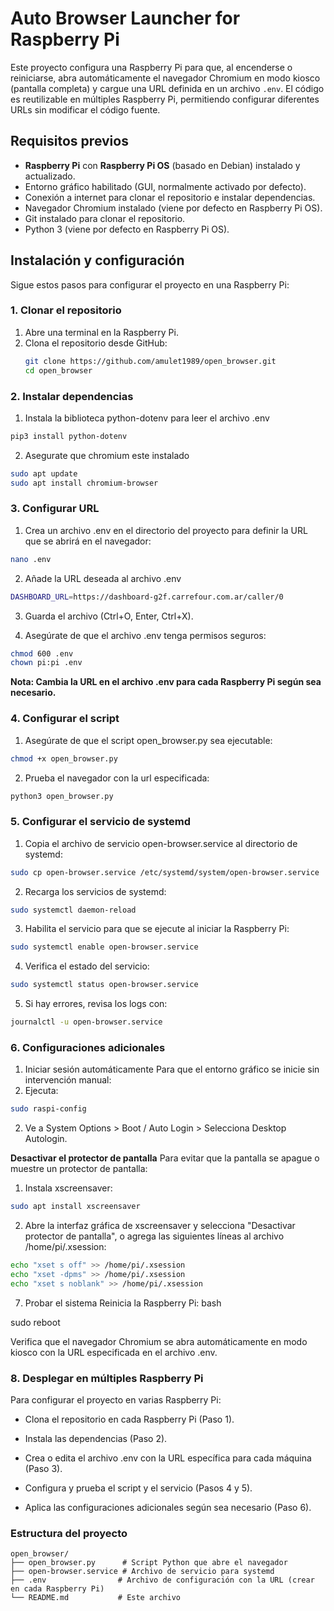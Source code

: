 # Auto Browser Launcher for Raspberry Pi

Este proyecto configura una Raspberry Pi para que, al encenderse o reiniciarse, abra automáticamente el navegador Chromium en modo kiosco (pantalla completa) y cargue una URL definida en un archivo `.env`. El código es reutilizable en múltiples Raspberry Pi, permitiendo configurar diferentes URLs sin modificar el código fuente.

## Requisitos previos

- **Raspberry Pi** con **Raspberry Pi OS** (basado en Debian) instalado y actualizado.
- Entorno gráfico habilitado (GUI, normalmente activado por defecto).
- Conexión a internet para clonar el repositorio e instalar dependencias.
- Navegador Chromium instalado (viene por defecto en Raspberry Pi OS).
- Git instalado para clonar el repositorio.
- Python 3 (viene por defecto en Raspberry Pi OS).

## Instalación y configuración

Sigue estos pasos para configurar el proyecto en una Raspberry Pi:

### 1. Clonar el repositorio

1. Abre una terminal en la Raspberry Pi.
2. Clona el repositorio desde GitHub:
   ```bash
   git clone https://github.com/amulet1989/open_browser.git
   cd open_browser

### 2. Instalar dependencias
1. Instala la biblioteca python-dotenv para leer el archivo .env
```bash
pip3 install python-dotenv
```

2. Asegurate que chromium este instalado
```bash
sudo apt update
sudo apt install chromium-browser
```
### 3. Configurar URL

1. Crea un archivo .env en el directorio del proyecto para definir la URL que se abrirá en el navegador:
```bash
nano .env
```
2. Añade la URL deseada al archivo .env
```bash
DASHBOARD_URL=https://dashboard-g2f.carrefour.com.ar/caller/0
```
3. Guarda el archivo (Ctrl+O, Enter, Ctrl+X).

4. Asegúrate de que el archivo .env tenga permisos seguros:
```bash
chmod 600 .env
chown pi:pi .env
```
**Nota: Cambia la URL en el archivo .env para cada Raspberry Pi según sea necesario.**

### 4. Configurar el script

1. Asegúrate de que el script open_browser.py sea ejecutable:
```bash
chmod +x open_browser.py
```
2. Prueba el navegador con la url especificada:
```bash
python3 open_browser.py
```
### 5.  Configurar el servicio de systemd

1. Copia el archivo de servicio open-browser.service al directorio de systemd:
```bash
sudo cp open-browser.service /etc/systemd/system/open-browser.service
```
2. Recarga los servicios de systemd:
```bash
sudo systemctl daemon-reload
```
3. Habilita el servicio para que se ejecute al iniciar la Raspberry Pi:
```bash
sudo systemctl enable open-browser.service
```
4. Verifica el estado del servicio:
```bash
sudo systemctl status open-browser.service
```
5. Si hay errores, revisa los logs con:
```bash
journalctl -u open-browser.service
```
### 6. Configuraciones adicionales

1. Iniciar sesión automáticamente
Para que el entorno gráfico se inicie sin intervención manual:
1. Ejecuta:
```bash
sudo raspi-config
```
2. Ve a System Options > Boot / Auto Login > Selecciona Desktop Autologin.

**Desactivar el protector de pantalla**
Para evitar que la pantalla se apague o muestre un protector de pantalla:
1. Instala xscreensaver:
```bash
sudo apt install xscreensaver
```
2. Abre la interfaz gráfica de xscreensaver y selecciona "Desactivar protector de pantalla", o agrega las siguientes líneas al archivo /home/pi/.xsession:
```bash
echo "xset s off" >> /home/pi/.xsession
echo "xset -dpms" >> /home/pi/.xsession
echo "xset s noblank" >> /home/pi/.xsession
```
7. Probar el sistema
Reinicia la Raspberry Pi:
bash

sudo reboot

Verifica que el navegador Chromium se abra automáticamente en modo kiosco con la URL especificada en el archivo .env.

### 8. Desplegar en múltiples Raspberry Pi

Para configurar el proyecto en varias Raspberry Pi: 
- Clona el repositorio en cada Raspberry Pi (Paso 1).

- Instala las dependencias (Paso 2).

- Crea o edita el archivo .env con la URL específica para cada máquina (Paso 3).

- Configura y prueba el script y el servicio (Pasos 4 y 5).

- Aplica las configuraciones adicionales según sea necesario (Paso 6).

### Estructura del proyecto
```
open_browser/
├── open_browser.py      # Script Python que abre el navegador
├── open-browser.service # Archivo de servicio para systemd
├── .env                # Archivo de configuración con la URL (crear en cada Raspberry Pi)
└── README.md           # Este archivo
